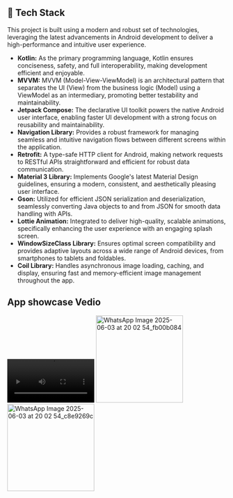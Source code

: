 

<h2>🚀 Tech Stack</h2>

<p>This project is built using a modern and robust set of technologies, leveraging the latest advancements in Android development to deliver a high-performance and intuitive user experience.</p>

<ul>
    <li>
        <strong>Kotlin:</strong> As the primary programming language, Kotlin ensures conciseness, safety, and full interoperability, making development efficient and enjoyable.
    </li>
      <li>
        <strong>MVVM:</strong> MVVM (Model-View-ViewModel) is an architectural pattern that separates the UI (View) from the business logic (Model) using a ViewModel as an intermediary, promoting better testability and maintainability.
    </li>
    <li>
        <strong>Jetpack Compose:</strong> The declarative UI toolkit powers the native Android user interface, enabling faster UI development with a strong focus on reusability and maintainability.
    </li>
    <li>
        <strong>Navigation Library:</strong> Provides a robust framework for managing seamless and intuitive navigation flows between different screens within the application.
    </li>
    <li>
        <strong>Retrofit:</strong> A type-safe HTTP client for Android, making network requests to RESTful APIs straightforward and efficient for robust data communication.
    </li>
    <li>
        <strong>Material 3 Library:</strong> Implements Google's latest Material Design guidelines, ensuring a modern, consistent, and aesthetically pleasing user interface.
    </li>
    <li>
        <strong>Gson:</strong> Utilized for efficient JSON serialization and deserialization, seamlessly converting Java objects to and from JSON for smooth data handling with APIs.
    </li>
    <li>
        <strong>Lottie Animation:</strong> Integrated to deliver high-quality, scalable animations, specifically enhancing the user experience with an engaging splash screen.
    </li>
    <li>
        <strong>WindowSizeClass Library:</strong> Ensures optimal screen compatibility and provides adaptive layouts across a wide range of Android devices, from smartphones to tablets and foldables.
    </li>
    <li>
        <strong>Coil Library:</strong> Handles asynchronous image loading, caching, and display, ensuring fast and memory-efficient image management throughout the app.
    </li>
</ul>

<h2>App showcase Vedio</h2>

<video src="https://github.com/user-attachments/assets/2abeace4-0600-43c8-9b32-808a440c339e" width = "200" controls>
    Your browser does not support the video tag.
</video>



<img src="https://github.com/user-attachments/assets/c06a666e-af41-41a9-8f87-6865ba634041" alt="WhatsApp Image 2025-06-03 at 20 02 54_fb00b084" width="200"/>

<img src="https://github.com/user-attachments/assets/6b62547d-c99c-404d-be0a-1666d665958f" alt="WhatsApp Image 2025-06-03 at 20 02 54_c8e9269c" width="200"/>
